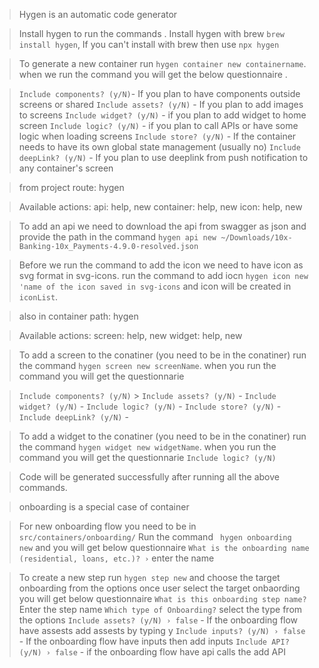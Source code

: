 > Hygen is an automatic code generator

> Install hygen to run the commands . Install hygen with brew `brew install hygen`, If you can't install with brew then use `npx hygen`

> To generate a new container run `hygen container new containername`. when we run the command you will get the below questionnaire .

> `Include components? (y/N)`- If you plan to have components outside screens or shared
> `Include assets? (y/N)` - If you plan to add images to screens
> `Include widget? (y/N)` - if you plan to add widget to home screen
> `Include logic? (y/N)` - if you plan to call APIs or have some logic when loading screens
> `Include store? (y/N)` - If the container needs to have its own global state management (usually no)
> `Include deepLink? (y/N)` - If you plan to use deeplink from push notification to any container's screen

> from project route: hygen

> Available actions:
> api: help, new
> container: help, new
> icon: help, new

> To add an api we need to download the api from swagger as json and provide the path in the command
> `hygen api new ~/Downloads/10x-Banking-10x_Payments-4.9.0-resolved.json`

> Before we run the command to add the icon we need to have icon as svg format in svg-icons.
> run the command to add iocn `hygen icon new 'name of the icon saved in svg-icons` and icon will be created in `iconList`.

> also in container path: hygen

> Available actions:
> screen: help, new
> widget: help, new

> To add a screen to the conatiner (you need to be in the conatiner) run the command `hygen screen new screenName`. when you run the command you will get the questionnarie

> `Include components? (y/N)` > `Include assets? (y/N)` -
> `Include widget? (y/N)` -
> `Include logic? (y/N)` -
> `Include store? (y/N)` -
> `Include deepLink? (y/N)` -

> To add a widget to the conatiner (you need to be in the conatiner) run the command `hygen widget new widgetName`. when you run the command you will get the questionnarie
> `Include logic? (y/N)`

> Code will be generated successfully after running all the above commands.

> onboarding is a special case of container

> For new onboarding flow you need to be in `src/containers/onboarding/`
> Run the command ` hygen onboarding new` and you will get below questionnaire
> `What is the onboarding name (residential, loans, etc.)? ›` enter the name

> To create a new step run `hygen step new` and choose the target onboarding from the options
> once user select the target onbaording you will get below questionnaire
> `What is this onboarding step name?` Enter the step name
> `Which type of Onboarding?` select the type from the options
> `Include assets? (y/N) › false` - If the onboarding flow have assests add assests by typing y
> `Include inputs? (y/N) › false` - If the onboarding flow have inputs then add inputs
> `Include API? (y/N) › false` - if the onboarding flow have api calls the add API
